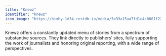 ```yaml
---
title: "Knewz"
identifier: "knewz"
icon_image: "https://bixby-1d34.restdb.io/media/5e33a15aa7fd1c4c0001f225"
---
```

Knewz offers a constantly updated menu of stories from a spectrum of substantive sources. They link directly to publishers’ sites, fully supporting the work of journalists and honoring original reporting, with a wide range of perspectives.